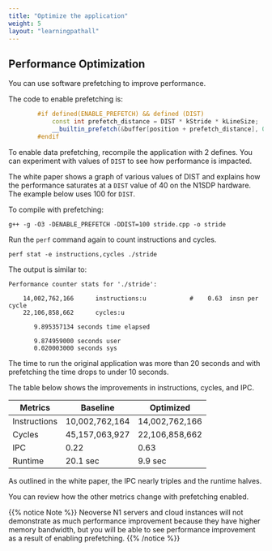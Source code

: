 ```yaml
---
title: "Optimize the application"
weight: 5
layout: "learningpathall"
---
```


## Performance Optimization

You can use software prefetching to improve performance. 


The code to enable prefetching is:

```C++
        #if defined(ENABLE_PREFETCH) && defined (DIST)
            const int prefetch_distance = DIST * kStride * kLineSize;
            __builtin_prefetch(&buffer[position + prefetch_distance], 0, 0);
        #endif
```

To enable data prefetching, recompile the application with 2 defines. You can experiment with values of `DIST` to see how performance is impacted. 

The white paper shows a graph of various values of DIST and explains how the performance saturates at a `DIST` value of 40 on the N1SDP hardware. The example below uses 100 for `DIST`.

To compile with prefetching:

```console
g++ -g -O3 -DENABLE_PREFETCH -DDIST=100 stride.cpp -o stride
```

Run the `perf` command again to count instructions and cycles. 

```console
perf stat -e instructions,cycles ./stride
```

The output is similar to:

```output
Performance counter stats for './stride':

    14,002,762,166      instructions:u            #    0.63  insn per cycle
    22,106,858,662      cycles:u

       9.895357134 seconds time elapsed

       9.874959000 seconds user
       0.020003000 seconds sys
```

The time to run the original application was more than 20 seconds and with prefetching the time drops to under 10 seconds.

The table below shows the improvements in instructions, cycles, and IPC.

| Metrics | Baseline | Optimized |
| ----------- | ----------- |----------- |
| Instructions | 10,002,762,164 | 14,002,762,166 | 
| Cycles       | 45,157,063,927 | 22,106,858,662 | 
| IPC          | 0.22 | 0.63 | 
| Runtime      | 20.1 sec | 9.9 sec | 

As outlined in the white paper, the IPC nearly triples and the runtime halves. 

You can review how the other metrics change with prefetching enabled. 

{{% notice Note %}}
Neoverse N1 servers and cloud instances will not demonstrate as much performance improvement because they have higher memory bandwidth, but you will be able to see performance improvement as a result of enabling prefetching.
{{% /notice %}}

